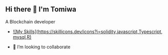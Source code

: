 ## Hi there 👋 I'm Tomiwa

 
 

<!--
**Tomi-techboy/Tomi-techboy** is a ✨ _special_ ✨ repository because its `README.md` (this file) appears on your GitHub profile.

Here are some ideas to get you started:

- 🔭 I’m currently working on ...
- 🌱 I’m currently learning ...
- 👯 I’m looking to collaborate on ...
- 🤔 I’m looking for help with ...
- 💬 Ask me about ...
- 📫 How to reach me: ...
- 😄 Pronouns: ...
- ⚡ Fun fact: ...
-->
 A Blockchain developer


-  [![My Skills](https://skillicons.dev/icons?i=solidity,javascript,Typescript, mysql,R)](https://skillicons.dev)

  

- 👯 I’m looking to collaborate
